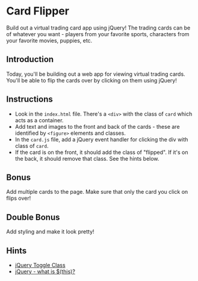 # Card Flipper

Build out a virtual trading card app using jQuery! The trading cards can be of whatever you want - players from your favorite sports, characters from your favorite movies, puppies, etc. 

## Introduction

Today, you'll be building out a web app for viewing virtual trading cards. You'll be able to flip the cards over by clicking on them using jQuery!

## Instructions
+ Look in the `index.html` file. There's a `<div>` with the class of `card` which acts as a container. 
+ Add text and images to the front and back of the cards - these are identified by `<figure>` elements and classes. 
+ In the `card.js` file, add a jQuery event handler for clicking the div with class of `card`. 
+ If the card is on the front, it should add the class of "flipped". If it's on the back, it should remove that class. See the hints below. 

## Bonus
Add multiple cards to the page. Make sure that only the card you click on flips over! 

## Double Bonus
Add styling and make it look pretty!

## Hints
+ [jQuery Toggle Class](http://api.jquery.com/toggleclass/)
+ [jQuery - what is $(this)?](http://www.learningjquery.com/2007/08/what-is-this)
